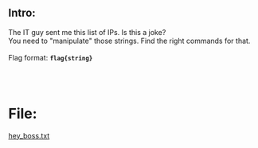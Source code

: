 ## Intro:

The IT guy sent me this list of IPs. Is this a joke?
<br/>
You need to "manipulate" those strings.  Find the right commands for that.
<br/><br/>
Flag format: **`flag{string}`**

<br/><br/>

# File:
[hey_boss.txt](https://github.com/ChronosPK/Sibiu-Military-Cyber-Challenge/files/10510239/hey_boss.txt)
